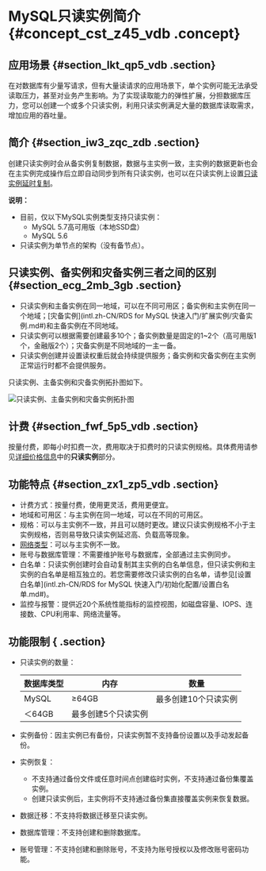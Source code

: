 # MySQL只读实例简介 {#concept_cst_z45_vdb .concept}

## 应用场景 {#section_lkt_qp5_vdb .section}

在对数据库有少量写请求，但有大量读请求的应用场景下，单个实例可能无法承受读取压力，甚至对业务产生影响。为了实现读取能力的弹性扩展，分担数据库压力，您可以创建一个或多个只读实例，利用只读实例满足大量的数据库读取需求，增加应用的吞吐量。

## 简介 {#section_iw3_zqc_zdb .section}

创建只读实例时会从备实例复制数据，数据与主实例一致，主实例的数据更新也会在主实例完成操作后立即自动同步到所有只读实例，也可以在只读实例上设置[只读实例延时复制](../../../../../intl.zh-CN/用户指南/实例管理/只读实例延时复制.md#)。

**说明：** 

-   目前，仅以下MySQL实例类型支持只读实例：
    -   MySQL 5.7高可用版（本地SSD盘）
    -   MySQL 5.6
-   只读实例为单节点的架构（没有备节点）。

## 只读实例、备实例和灾备实例三者之间的区别 {#section_ecg_2mb_3gb .section}

-   只读实例和主备实例在同一地域，可以在不同可用区；备实例和主实例在同一个地域；[灾备实例](intl.zh-CN/RDS for MySQL 快速入门/扩展实例/灾备实例.md#)和主备实例在不同地域。
-   只读实例可以根据需要创建最多10个；备实例数量是固定的1~2个（高可用版1个，金融版2个）；灾备实例是不同地域的一主一备。
-   只读实例创建并设置读权重后就会持续提供服务；备实例和灾备实例在主实例正常运行时都不会提供服务。

只读实例、主备实例和灾备实例拓扑图如下。

![只读实例、主备实例和灾备实例拓扑图](http://static-aliyun-doc.oss-cn-hangzhou.aliyuncs.com/assets/img/7826/15513434556089_zh-CN.png)

## 计费 {#section_fwf_5p5_vdb .section}

按量付费，即每小时扣费一次，费用取决于扣费时的只读实例规格。具体费用请参见[详细价格信息](https://www.alibabacloud.com/product/apsaradb-for-rds?spm=a3c0i.7938564.220486.8.10521d15K8Buqg#pricing)中的**只读实例**部分。

## 功能特点 {#section_zx1_zp5_vdb .section}

-   计费方式：按量付费，使用更灵活，费用更便宜。
-   地域和可用区：与主实例在同一地域，可以在不同的可用区。
-   规格：可以与主实例不一致，并且可以随时更改。建议只读实例规格不小于主实例规格，否则易导致只读实例延迟高、负载高等现象。
-   [网络类型](../../../../../intl.zh-CN/用户指南/数据库连接/切换网络类型.md#)：可以与主实例不一致。
-   账号与数据库管理：不需要维护账号与数据库，全部通过主实例同步。
-   白名单：只读实例创建时会自动复制其主实例的白名单信息，但只读实例和主实例的白名单是相互独立的。若您需要修改只读实例的白名单，请参见[设置白名单](intl.zh-CN/RDS for MySQL 快速入门/初始化配置/设置白名单.md#)。
-   监控与报警：提供近20个系统性能指标的监控视图，如磁盘容量、IOPS、连接数、CPU利用率、网络流量等。

## 功能限制 { .section}

-   只读实例的数量：

    |数据库类型|内存|数量|
    |-----|--|--|
    |MySQL|≥64GB|最多创建10个只读实例|
    |＜64GB|最多创建5个只读实例|

-   实例备份：因主实例已有备份，只读实例暂不支持备份设置以及手动发起备份。
-   实例恢复：
    -   不支持通过备份文件或任意时间点创建临时实例，不支持通过备份集覆盖实例。
    -   创建只读实例后，主实例将不支持通过备份集直接覆盖实例来恢复数据。
-   数据迁移：不支持将数据迁移至只读实例。
-   数据库管理：不支持创建和删除数据库。
-   账号管理：不支持创建和删除账号，不支持为账号授权以及修改账号密码功能。

